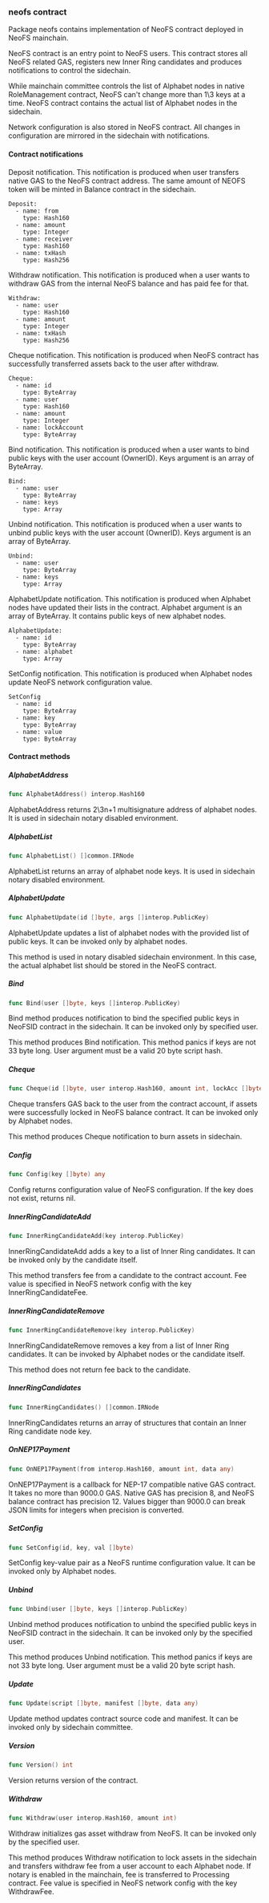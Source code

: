 ### neofs contract



Package neofs contains implementation of NeoFS contract deployed in NeoFS mainchain.

NeoFS contract is an entry point to NeoFS users. This contract stores all NeoFS related GAS, registers new Inner Ring candidates and produces notifications to control the sidechain.

While mainchain committee controls the list of Alphabet nodes in native RoleManagement contract, NeoFS can't change more than 1\\3 keys at a time. NeoFS contract contains the actual list of Alphabet nodes in the sidechain.

Network configuration is also stored in NeoFS contract. All changes in configuration are mirrored in the sidechain with notifications.

#### Contract notifications

Deposit notification. This notification is produced when user transfers native GAS to the NeoFS contract address. The same amount of NEOFS token will be minted in Balance contract in the sidechain.

```
Deposit:
  - name: from
    type: Hash160
  - name: amount
    type: Integer
  - name: receiver
    type: Hash160
  - name: txHash
    type: Hash256
```

Withdraw notification. This notification is produced when a user wants to withdraw GAS from the internal NeoFS balance and has paid fee for that.

```
Withdraw:
  - name: user
    type: Hash160
  - name: amount
    type: Integer
  - name: txHash
    type: Hash256
```

Cheque notification. This notification is produced when NeoFS contract has successfully transferred assets back to the user after withdraw.

```
Cheque:
  - name: id
    type: ByteArray
  - name: user
    type: Hash160
  - name: amount
    type: Integer
  - name: lockAccount
    type: ByteArray
```

Bind notification. This notification is produced when a user wants to bind public keys with the user account \(OwnerID\). Keys argument is an array of ByteArray.

```
Bind:
  - name: user
    type: ByteArray
  - name: keys
    type: Array
```

Unbind notification. This notification is produced when a user wants to unbind public keys with the user account \(OwnerID\). Keys argument is an array of ByteArray.

```
Unbind:
  - name: user
    type: ByteArray
  - name: keys
    type: Array
```

AlphabetUpdate notification. This notification is produced when Alphabet nodes have updated their lists in the contract. Alphabet argument is an array of ByteArray. It contains public keys of new alphabet nodes.

```
AlphabetUpdate:
  - name: id
    type: ByteArray
  - name: alphabet
    type: Array
```

SetConfig notification. This notification is produced when Alphabet nodes update NeoFS network configuration value.

```
SetConfig
  - name: id
    type: ByteArray
  - name: key
    type: ByteArray
  - name: value
    type: ByteArray
```

#### Contract methods

##### AlphabetAddress

```go
func AlphabetAddress() interop.Hash160
```

AlphabetAddress returns 2\\3n\+1 multisignature address of alphabet nodes. It is used in sidechain notary disabled environment.

##### AlphabetList

```go
func AlphabetList() []common.IRNode
```

AlphabetList returns an array of alphabet node keys. It is used in sidechain notary disabled environment.

##### AlphabetUpdate

```go
func AlphabetUpdate(id []byte, args []interop.PublicKey)
```

AlphabetUpdate updates a list of alphabet nodes with the provided list of public keys. It can be invoked only by alphabet nodes.

This method is used in notary disabled sidechain environment. In this case, the actual alphabet list should be stored in the NeoFS contract.

##### Bind

```go
func Bind(user []byte, keys []interop.PublicKey)
```

Bind method produces notification to bind the specified public keys in NeoFSID contract in the sidechain. It can be invoked only by specified user.

This method produces Bind notification. This method panics if keys are not 33 byte long. User argument must be a valid 20 byte script hash.

##### Cheque

```go
func Cheque(id []byte, user interop.Hash160, amount int, lockAcc []byte)
```

Cheque transfers GAS back to the user from the contract account, if assets were successfully locked in NeoFS balance contract. It can be invoked only by Alphabet nodes.

This method produces Cheque notification to burn assets in sidechain.

##### Config

```go
func Config(key []byte) any
```

Config returns configuration value of NeoFS configuration. If the key does not exist, returns nil.

##### InnerRingCandidateAdd

```go
func InnerRingCandidateAdd(key interop.PublicKey)
```

InnerRingCandidateAdd adds a key to a list of Inner Ring candidates. It can be invoked only by the candidate itself.

This method transfers fee from a candidate to the contract account. Fee value is specified in NeoFS network config with the key InnerRingCandidateFee.

##### InnerRingCandidateRemove

```go
func InnerRingCandidateRemove(key interop.PublicKey)
```

InnerRingCandidateRemove removes a key from a list of Inner Ring candidates. It can be invoked by Alphabet nodes or the candidate itself.

This method does not return fee back to the candidate.

##### InnerRingCandidates

```go
func InnerRingCandidates() []common.IRNode
```

InnerRingCandidates returns an array of structures that contain an Inner Ring candidate node key.

##### OnNEP17Payment

```go
func OnNEP17Payment(from interop.Hash160, amount int, data any)
```

OnNEP17Payment is a callback for NEP\-17 compatible native GAS contract. It takes no more than 9000.0 GAS. Native GAS has precision 8, and NeoFS balance contract has precision 12. Values bigger than 9000.0 can break JSON limits for integers when precision is converted.

##### SetConfig

```go
func SetConfig(id, key, val []byte)
```

SetConfig key\-value pair as a NeoFS runtime configuration value. It can be invoked only by Alphabet nodes.

##### Unbind

```go
func Unbind(user []byte, keys []interop.PublicKey)
```

Unbind method produces notification to unbind the specified public keys in NeoFSID contract in the sidechain. It can be invoked only by the specified user.

This method produces Unbind notification. This method panics if keys are not 33 byte long. User argument must be a valid 20 byte script hash.

##### Update

```go
func Update(script []byte, manifest []byte, data any)
```

Update method updates contract source code and manifest. It can be invoked only by sidechain committee.

##### Version

```go
func Version() int
```

Version returns version of the contract.

##### Withdraw

```go
func Withdraw(user interop.Hash160, amount int)
```

Withdraw initializes gas asset withdraw from NeoFS. It can be invoked only by the specified user.

This method produces Withdraw notification to lock assets in the sidechain and transfers withdraw fee from a user account to each Alphabet node. If notary is enabled in the mainchain, fee is transferred to Processing contract. Fee value is specified in NeoFS network config with the key WithdrawFee.

